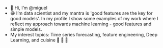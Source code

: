 - 👋 Hi, I’m @miguel
- 😁 I’m data scientist and my mantra is 'good features are the key for good models'. In my profile I show some examples of my work where I reflect my approach towards machine learning - good features and simple models. 
- My interest topics: Time series forecasting, feature engineering, Deep Learning, and cuisine 🍜 🍖 🍝 
